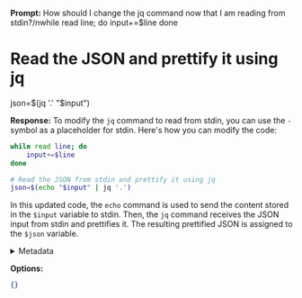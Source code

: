 **Prompt:**
How should I change the jq command now that I am reading from stdin?/nwhile read line; do
    input+=$line
done

# Read the JSON and prettify it using jq
json=$(jq '.' "$input")

**Response:**
To modify the `jq` command to read from stdin, you can use the `-` symbol as a placeholder for stdin. Here's how you can modify the code:

```bash
while read line; do
    input+=$line
done

# Read the JSON from stdin and prettify it using jq
json=$(echo "$input" | jq '.')
```

In this updated code, the `echo` command is used to send the content stored in the `$input` variable to stdin. Then, the `jq` command receives the JSON input from stdin and prettifies it. The resulting prettified JSON is assigned to the `$json` variable.

<details><summary>Metadata</summary>

- Duration: 5277 ms
- Datetime: 2023-09-19T22:12:02.950309
- Model: gpt-3.5-turbo-0613

</details>

**Options:**
```json
{}
```

